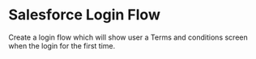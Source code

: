 # Salesforce Login Flow

Create a login flow which will show user a Terms and conditions screen when the login for the first time.
